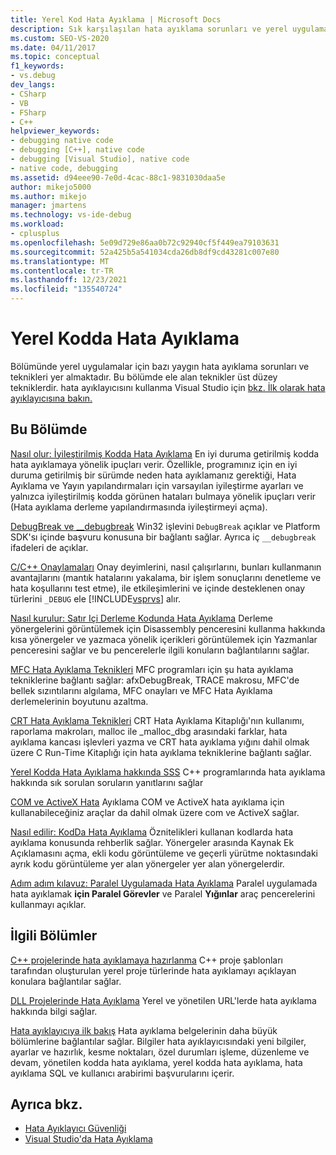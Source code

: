 ```yaml
---
title: Yerel Kod Hata Ayıklama | Microsoft Docs
description: Sık karşılaşılan hata ayıklama sorunları ve yerel uygulamalar için yerel uygulamalar için üst düzey teknikler hakkında Visual Studio.
ms.custom: SEO-VS-2020
ms.date: 04/11/2017
ms.topic: conceptual
f1_keywords:
- vs.debug
dev_langs:
- CSharp
- VB
- FSharp
- C++
helpviewer_keywords:
- debugging native code
- debugging [C++], native code
- debugging [Visual Studio], native code
- native code, debugging
ms.assetid: d94eee90-7e0d-4cac-88c1-9831030daa5e
author: mikejo5000
ms.author: mikejo
manager: jmartens
ms.technology: vs-ide-debug
ms.workload:
- cplusplus
ms.openlocfilehash: 5e09d729e86aa0b72c92940cf5f449ea79103631
ms.sourcegitcommit: 52a425b5a541034cda26db8df9cd43281c007e80
ms.translationtype: MT
ms.contentlocale: tr-TR
ms.lasthandoff: 12/23/2021
ms.locfileid: "135540724"
---
```

# <a name="debugging-native-code"></a>Yerel Kodda Hata Ayıklama
Bölümünde yerel uygulamalar için bazı yaygın hata ayıklama sorunları ve teknikleri yer almaktadır. Bu bölümde ele alan teknikler üst düzey tekniklerdir. hata ayıklayıcısını kullanma Visual Studio için [bkz. İlk olarak hata ayıklayıcısına bakın.](../debugger/debugger-feature-tour.md)

## <a name="in-this-section"></a>Bu Bölümde
 [Nasıl olur: İyileştirilmiş Kodda Hata Ayıklama](../debugger/how-to-debug-optimized-code.md) En iyi duruma getirilmiş kodda hata ayıklamaya yönelik ipuçları verir. Özellikle, programınız için en iyi duruma getirilmiş bir sürümde neden hata ayıklamanız gerektiği, Hata Ayıklama ve Yayın yapılandırmaları için varsayılan iyileştirme ayarları ve yalnızca iyileştirilmiş kodda görünen hataları bulmaya yönelik ipuçları verir (Hata ayıklama derleme yapılandırmasında iyileştirmeyi açma).

 [DebugBreak ve __debugbreak](../debugger/debugbreak-and-debugbreak.md) Win32 işlevini `DebugBreak` açıklar ve Platform SDK'sı içinde başvuru konusuna bir bağlantı sağlar. Ayrıca iç `__debugbreak` ifadeleri de açıklar.

 [C/C++ Onaylamaları](../debugger/c-cpp-assertions.md) Onay deyimlerini, nasıl çalışırlarını, bunları kullanmanın avantajlarını (mantık hatalarını yakalama, bir işlem sonuçlarını denetleme ve hata koşullarını test etme), ile etkileşimlerini ve içinde desteklenen onay türlerini `_DEBUG` ele [!INCLUDE[vsprvs](../code-quality/includes/vsprvs_md.md)] alır.

 [Nasıl kurulur: Satır Içi Derleme Kodunda Hata Ayıklama](../debugger/how-to-debug-inline-assembly-code.md) Derleme yönergelerini görüntülemek için Disassembly penceresini kullanma hakkında kısa yönergeler ve yazmaca yönelik içerikleri görüntülemek için Yazmanlar penceresini sağlar ve bu pencerelerle ilgili konuların bağlantılarını sağlar.

 [MFC Hata Ayıklama Teknikleri](../debugger/mfc-debugging-techniques.md) MFC programları için şu hata ayıklama tekniklerine bağlantı sağlar: afxDebugBreak, TRACE makrosu, MFC'de bellek sızıntılarını algılama, MFC onayları ve MFC Hata Ayıklama derlemelerinin boyutunu azaltma.

 [CRT Hata Ayıklama Teknikleri](../debugger/crt-debugging-techniques.md) CRT Hata Ayıklama Kitaplığı'nın kullanımı, raporlama makroları, malloc ile _malloc_dbg arasındaki farklar, hata ayıklama kancası işlevleri yazma ve CRT hata ayıklama yığını dahil olmak üzere C Run-Time Kitaplığı için hata ayıklama tekniklerine bağlantı sağlar.

 [Yerel Kodda Hata Ayıklama hakkında SSS](../debugger/debugging-native-code-faqs.md) C++ programlarında hata ayıklama hakkında sık sorulan soruların yanıtlarını sağlar

 [COM ve ActiveX Hata](../debugger/com-and-activex-debugging.md) Ayıklama COM ve ActiveX hata ayıklama için kullanabileceğiniz araçlar da dahil olmak üzere com ve ActiveX sağlar.

 [Nasıl edilir: KodDa Hata Ayıklama](../debugger/how-to-debug-injected-code.md) Öznitelikleri kullanan kodlarda hata ayıklama konusunda rehberlik sağlar. Yönergeler arasında Kaynak Ek Açıklamasını açma, ekli kodu görüntüleme ve geçerli yürütme noktasındaki ayrık kodu görüntüleme yer alan yönergeler yer alan yönergelerdir.

 [Adım adım kılavuz: Paralel Uygulamada Hata Ayıklama](../debugger/walkthrough-debugging-a-parallel-application.md) Paralel uygulamada hata ayıklamak **için Paralel Görevler** ve Paralel **Yığınlar** araç pencerelerini kullanmayı açıklar.

## <a name="related-sections"></a>İlgili Bölümler
 [C++ projelerinde hata ayıklamaya hazırlanma](../debugger/debugging-preparation-visual-cpp-project-types.md) C++ proje şablonları tarafından oluşturulan yerel proje türlerinde hata ayıklamayı açıklayan konulara bağlantılar sağlar.

 [DLL Projelerinde Hata Ayıklama](../debugger/debugging-dll-projects.md) Yerel ve yönetilen URL'lerde hata ayıklama hakkında bilgi sağlar.

 [Hata ayıklayıcıya ilk bakış](../debugger/debugger-feature-tour.md) Hata ayıklama belgelerinin daha büyük bölümlerine bağlantılar sağlar. Bilgiler hata ayıklayıcısındaki yeni bilgiler, ayarlar ve hazırlık, kesme noktaları, özel durumları işleme, düzenleme ve devam, yönetilen kodda hata ayıklama, yerel kodda hata ayıklama, hata ayıklama SQL ve kullanıcı arabirimi başvurularını içerir.

## <a name="see-also"></a>Ayrıca bkz.

- [Hata Ayıklayıcı Güvenliği](../debugger/debugger-security.md)
- [Visual Studio'da Hata Ayıklama](../debugger/index.yml)